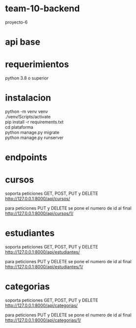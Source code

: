 # team-10-backend

proyecto-6


# api base

# requerimientos

python 3.8 o superior

# instalacion

python -m venv venv <br />
./venv/Scripts/activate <br />
pip install -r requirements.txt <br />
cd plataforma <br />
python manage.py migrate <br />
python manage.py runserver <br />


# endpoints

# cursos

soporta peticiones GET, POST, PUT y DELETE
http://127.0.0.1:8000/api/cursos/
 
para peticiones PUT y DELETE se pone el numero de id al final
http://127.0.0.1:8000/api/cursos/1/

# estudiantes

soporta peticiones GET, POST, PUT y DELETE
http://127.0.0.1:8000/api/estudiantes/

para peticiones PUT y DELETE se pone el numero de id al final
http://127.0.0.1:8000/api/estudiantes/1/

# categorias

soporta peticiones GET, POST, PUT y DELETE
http://127.0.0.1:8000/api/categorias/

para peticiones PUT y DELETE se pone el numero de id al final
http://127.0.0.1:8000/api/categorias/1/



